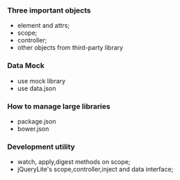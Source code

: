 ### Three important objects

- element and attrs;
- scope;
- controller;
- other objects from third-party library


### Data Mock

- use mock library
- use data.json


### How to manage large libraries

- package.json
- bower.json

### Development utility 

- watch, apply,digest methods on scope;
- jQueryLite's scope,controller,inject and data interface;
